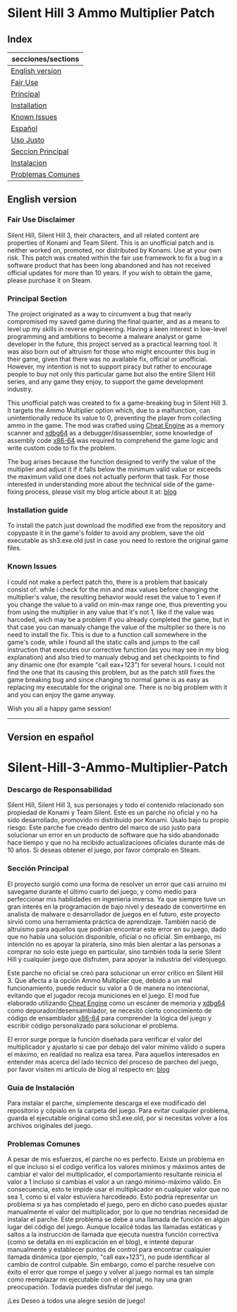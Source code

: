 # Silent Hill 3 Ammo Multiplier Patch



## Index 

| secciones/sections |  
| ------------- |
| [English version](#english-version) | 
|[Fair Use](#fair-use-disclaimer)    |
| [Principal](#principal-section)  | 
| [Installation](#installation-guide )  | 
| [Known Issues](#known-issues )  | 
| [Español](#version-en-español)  | 
| [Uso Justo](#descargo-de-responsabilidad)  | 
| [Seccion Principal](#sección-principal)  | 
| [Instalacion](#guía-de-instalación)  | 
| [Problemas Comunes](#problemas-comunes)  | 



## English version

### Fair Use Disclaimer
Silent Hill, Silent Hill 3, their characters, and all related content are properties of Konami and Team Silent. This is an unofficial patch and is neither worked on, promoted, nor distributed by Konami. Use at your own risk. This patch was created within the fair use framework to fix a bug in a software product that has been long abandoned and has not received official updates for more than 10 years. If you wish to obtain the game, please purchase it on Steam.

### Principal Section

The project originated as a way to circumvent a bug that nearly compromised my saved game during the final quarter, and as a means to level up my skills in reverse engineering. Having a keen interest in low-level programming and ambitions to become a malware analyst or game developer in the future, this project served as a practical learning tool. It was also born out of altruism for those who might encounter this bug in their game, given that there was no available fix, official or unofficial. However, my intention is not to support piracy but rather to encourage people to buy not only this particular game but also the entire Silent Hill series, and any game they enjoy, to support the game development industry.

This unofficial patch was created to fix a game-breaking bug in Silent Hill 3. It targets the Ammo Multiplier option which, due to a malfunction, can unintentionally reduce its value to 0, preventing the player from collecting ammo in the game. The mod was crafted using [Cheat Engine](https://cheatengine.org/) as a memory scanner and [xdbg64](https://x64dbg.com/) as a debugger/disassembler, some knowledge of assembly code [x86-64](https://www.amd.com/en/support/tech-docs/amd64-architecture-programmers-manual-volumes-1-5) was required to comprehend the game logic and write custom code to fix the problem.

The bug arises because the function designed to verify the value of the multiplier and adjust it if it falls below the minimum valid value or exceeds the maximum valid one does not actually perform that task. For those interested in understanding more about the technical side of the game-fixing process, please visit my blog article about it at: [blog]()

### Installation guide 

To install the patch just download the modified exe from the repository and  copypaste it in the game's folder to avoid any problem, save the old executable as sh3.exe.old just in case you need to restore the original game files.


### Known Issues

I could not make a perfect patch tho, there is a problem that basicaly consist of: while i check for the min and max values before changing the multiplier's value, the resulting behavior would reset the value to 1 even if you change the value to a valid on min-max range one, thus preventing you from using the multiplier in any value that it's not 1, like if the value was harcoded, wich may be a problem if you already completed the game, but in that case you can manualy change the value of the multiplier so there is no need to install the fix. This is due to a function call somewhere in the game's code, while i found all the static calls and jumps to the call instruction that executes our corrective function (as you may see in my blog explanation)  and also tried to manualy debug and set checkpoints to find any dinamic one (for example "call eax+123") for several hours. I could not find the one that its causing this problem, but as the patch still fixes the game breaking bug and since changing to normal game is as easy as replacing my executable for the original one. There is no big problem with it and you can enjoy the game anyway.

Wish you all a happy game session!

---

## Version en español

# Silent-Hill-3-Ammo-Multiplier-Patch

### Descargo de Responsabilidad 
Silent Hill, Silent Hill 3, sus personajes y todo el contenido relacionado son propiedad de Konami y Team Silent. Este es un parche no oficial y no ha sido desarrollado, promovido ni distribuido por Konami. Úsalo bajo tu propio riesgo. Este parche fue creado dentro del marco de uso justo para solucionar un error en un producto de software que ha sido abandonado hace tiempo y que no ha recibido actualizaciones oficiales durante más de 10 años. Si deseas obtener el juego, por favor cómpralo en Steam.

### Sección Principal

El proyecto surgió como una forma de resolver un error que casi arruino mi savegame durante el último cuarto del juego, y como medio para perfeccionar mis habilidades en ingeniería inversa. Ya  que siempre tuve un gran interés en la programación de bajo nivel y deseado de convertirme en analista de malware o desarrollador de juegos en el futuro, este proyecto sirvió como una herramienta práctica de aprendizaje. También nació de  altruismo para aquellos que podrían encontrar este error en su juego, dado que no había una solución disponible, oficial o no oficial. Sin embargo, mi intención no es apoyar la piratería, sino más bien alentar a las personas a comprar no solo este juego en particular, sino también toda la serie Silent Hill y cualquier juego que disfruten, para apoyar la industria del videojuego.

Este parche no oficial se creó para solucionar un error crítico en Silent Hill 3. Que afecta a la opción Ammo Multiplier que, debido a un mal funcionamiento, puede reducir su valor a 0 de manera no intencional, evitando que el jugador recoja municiones en el juego. El mod fue elaborado utilizando [Cheat Engine](https://cheatengine.org/s) como un escáner de memoria y [xdbg64](https://x64dbg.com/) como depurador/desensamblador, se necesitó cierto conocimiento de código de ensamblador [x86-64](https://www.amd.com/en/support/tech-docs/amd64-architecture-programmers-manual-volumes-1-5) para comprender la lógica del juego y escribir código personalizado para solucionar el problema.

El error surge porque la función diseñada para verificar el valor del multiplicador y ajustarlo si cae por debajo del valor mínimo válido o supera el máximo, en realidad no realiza esa tarea. Para aquellos interesados en entender más acerca del lado técnico del proceso de parcheo del juego, por favor visiten mi artículo de blog al respecto en: [blog]()

### Guía de Instalación 

Para instalar el parche, simplemente descarga el exe modificado del repositorio y cópialo en la carpeta del juego. Para evitar cualquier problema, guarda el ejecutable original como sh3.exe.old, por si necesitas volver a los archivos originales del juego.

### Problemas Comunes

A pesar de mis esfuerzos, el parche no es perfecto. Existe un problema en el que incluso si el codigo verifica los valores mínimos y máximos antes de cambiar el valor del multiplicador, el comportamiento resultante reinicia el valor a 1 incluso si cambias el valor a un rango mínimo-máximo válido. En consecuencia, esto te impide usar el multiplicador en cualquier valor que no sea 1, como si el valor estuviera harcodeado. Esto podría representar un problema si ya has completado el juego, pero en dicho caso puedes ajustar manualmente el valor del multiplicador, por lo que no tendrias necesidad de instalar el parche. Este problema se debe a una llamada de función en algún lugar del código del juego. Aunque localicé todas las llamadas estáticas y saltos a la instrucción de llamada que ejecuta nuestra función correctiva (como se detalla en mi explicación en el blog), e intenté depurar manualmente y establecer puntos de control para encontrar cualquier llamada dinámica (por ejemplo, "call eax+123"), no pude identificar al cambio de control culpable. Sin embargo, como el parche resuelve con éxito el error que rompe el juego y volver al juego normal es tan simple como reemplazar mi ejecutable con el original, no hay una gran preocupación. Todavía puedes disfrutar del juego.

¡Les Deseo a todos una alegre sesión de juego!
